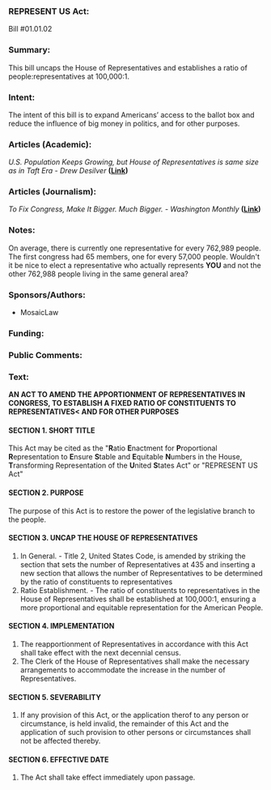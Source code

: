 ### **REPRESENT US Act:**
Bill #01.01.02
<br>

### Summary:
This bill uncaps the House of Representatives and establishes a ratio of people:representatives at 100,000:1.
<br>

### Intent:
The intent of this bill is to expand Americans’ access to the ballot box and reduce the influence of big money in politics, and for other purposes. 
<br>

### Articles (Academic):
*U.S. Population Keeps Growing, but House of Representatives is same size as in Taft Era - Drew Desilver* **([Link](https://www.pewresearch.org/short-reads/2018/05/31/u-s-population-keeps-growing-but-house-of-representatives-is-same-size-as-in-taft-era/))**<br>

### Articles (Journalism):
*To Fix Congress, Make It Bigger. Much Bigger. - Washington Monthly* **([Link](https://washingtonmonthly.com/2018/10/28/to-fix-congress-make-it-bigger-much-bigger/))**<br>




### Notes:
On average, there is currently one representative for every 762,989 people. The first congress had 65 members, one for every 57,000 people. Wouldn't it be nice to elect a representative who actually represents **YOU** and not the other 762,988 people living in the same general area?

### Sponsors/Authors:
* MosaicLaw<br>

### Funding:


### Public Comments:


### Text:<br>

**AN ACT TO AMEND THE APPORTIONMENT OF REPRESENTATIVES IN CONGRESS, TO ESTABLISH A FIXED RATIO OF CONSTITUENTS TO REPRESENTATIVES< AND FOR OTHER PURPOSES**

#### SECTION 1. SHORT TITLE
This Act may be cited as the "**R**atio **E**nactment for **P**roportional **R**epresentation to **E**nsure **S**table and **E**quitable **N**umbers in the House, **T**ransforming Representation of the **U**nited **S**tates Act" or "REPRESENT US Act"

#### SECTION 2. PURPOSE
The purpose of this Act is to restore the power of the legislative branch to the people.

#### SECTION 3. UNCAP THE HOUSE OF REPRESENTATIVES
1. In General. - Title 2, United States Code, is amended by striking the section that sets the number of Representatives at 435 and inserting a new section that allows the number of Representatives to be determined by the ratio of constituents to representatives
2. Ratio Establishment. - The ratio of constituents to representatives in the House of Representatives shall be established at 100,000:1, ensuring a more proportional and equitable representation for the American People.

#### SECTION 4. IMPLEMENTATION
1. The reapportionment of Representatives in accordance with this Act shall take effect with the next decennial census.
2. The Clerk of the House of Representatives shall make the necessary arrangements to accommodate the increase in the number of Representatives.

#### SECTION 5. SEVERABILITY
1. If any provision of this Act, or the application therof to any person or circumstance, is held invalid, the remainder of this Act and the application of such provision to other persons or circumstances shall not be affected thereby.

#### SECTION 6. EFFECTIVE DATE
1. The Act shall take effect immediately upon passage.
